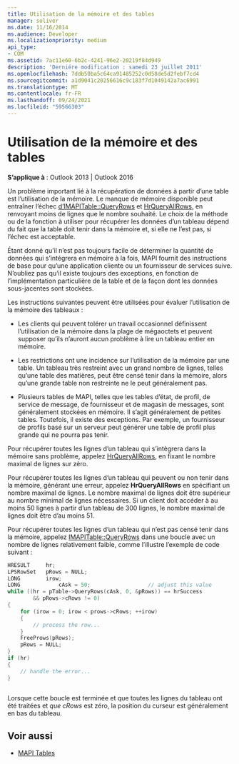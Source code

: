 ```yaml
---
title: Utilisation de la mémoire et des tables
manager: soliver
ms.date: 11/16/2014
ms.audience: Developer
ms.localizationpriority: medium
api_type:
- COM
ms.assetid: 7ac11e60-6b2c-4241-96e2-20219f84d949
description: 'Derniére modification : samedi 23 juillet 2011'
ms.openlocfilehash: 7ddb50ba5c64ca91485252c0d58de5d2febf7cd4
ms.sourcegitcommit: a1d9041c20256616c9c183f7d1049142a7ac6991
ms.translationtype: MT
ms.contentlocale: fr-FR
ms.lasthandoff: 09/24/2021
ms.locfileid: "59566303"
---
```

# <a name="tables-and-memory-usage"></a>Utilisation de la mémoire et des tables

**S’applique à** : Outlook 2013 | Outlook 2016 
  
Un problème important lié à la récupération de données à partir d’une table est l’utilisation de la mémoire. Le manque de mémoire disponible peut entraîner l’échec [d’IMAPITable::QueryRows](imapitable-queryrows.md) et [HrQueryAllRows,](hrqueryallrows.md) en renvoyant moins de lignes que le nombre souhaité. Le choix de la méthode ou de la fonction à utiliser pour récupérer les données d’un tableau dépend du fait que la table doit tenir dans la mémoire et, si elle ne l’est pas, si l’échec est acceptable. 
  
Étant donné qu’il n’est pas toujours facile de déterminer la quantité de données qui s’intégrera en mémoire à la fois, MAPI fournit des instructions de base pour qu’une application cliente ou un fournisseur de services suive. N’oubliez pas qu’il existe toujours des exceptions, en fonction de l’implémentation particulière de la table et de la façon dont les données sous-jacentes sont stockées.
  
Les instructions suivantes peuvent être utilisées pour évaluer l’utilisation de la mémoire des tableaux :
  
- Les clients qui peuvent tolérer un travail occasionnel définissent l’utilisation de la mémoire dans la plage de mégaoctets et peuvent supposer qu’ils n’auront aucun problème à lire un tableau entier en mémoire. 
    
- Les restrictions ont une incidence sur l’utilisation de la mémoire par une table. Un tableau très restreint avec un grand nombre de lignes, telles qu’une table des matières, peut être censé tenir dans la mémoire, alors qu’une grande table non restreinte ne le peut généralement pas. 
    
- Plusieurs tables de MAPI, telles que les tables d’état, de profil, de service de message, de fournisseur et de magasin de messages, sont généralement stockées en mémoire. Il s’agit généralement de petites tables. Toutefois, il existe des exceptions. Par exemple, un fournisseur de profils basé sur un serveur peut générer une table de profil plus grande qui ne pourra pas tenir.
    
Pour récupérer toutes les lignes d’un tableau qui s’intègrera dans la mémoire sans problème, appelez [HrQueryAllRows](hrqueryallrows.md), en fixant le nombre maximal de lignes sur zéro.
  
Pour récupérer toutes les lignes d’un tableau qui peuvent ou non tenir dans la mémoire, générant une erreur, appelez **HrQueryAllRows** en spécifiant un nombre maximal de lignes. Le nombre maximal de lignes doit être supérieur au nombre minimal de lignes nécessaires. Si un client doit accéder à au moins 50 lignes à partir d’un tableau de 300 lignes, le nombre maximal de lignes doit être d’au moins 51. 
  
Pour récupérer toutes les lignes d’un tableau qui n’est pas censé tenir dans la mémoire, appelez [IMAPITable::QueryRows](imapitable-queryrows.md) dans une boucle avec un nombre de lignes relativement faible, comme l’illustre l’exemple de code suivant : 
  
```cpp
HRESULT     hr;
LPSRowSet   pRows = NULL;
LONG        irow;
LONG            cAsk = 50;                  // adjust this value
while ((hr = pTable->QueryRows(cAsk, 0, &pRows)) == hrSuccess
        && pRows->cRows != 0)
{
    for (irow = 0; irow < prows->cRows; ++irow)
    {
        // process the row...
    }
    FreeProws(pRows);
    pRows = NULL;
}
if (hr)
{
    // handle the error...
}
 
```

Lorsque cette boucle est terminée et que toutes les lignes du tableau ont été traitées et  _que cRows_ est zéro, la position du curseur est généralement en bas du tableau. 
  
## <a name="see-also"></a>Voir aussi

- [MAPI Tables](mapi-tables.md)

